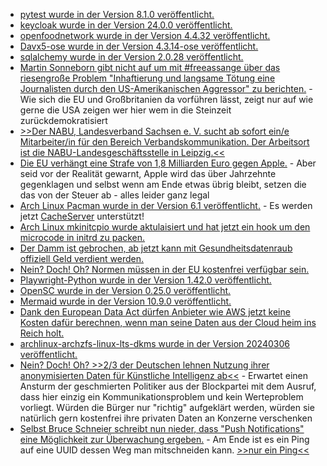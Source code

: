 * [pytest wurde in der Version 8.1.0 veröffentlicht.](https://github.com/pytest-dev/pytest/releases/tag/8.1.0)
* [keycloak wurde in der Version 24.0.0 veröffentlicht.](https://github.com/keycloak/keycloak/releases/tag/24.0.0)
* [openfoodnetwork wurde in der Version 4.4.32 veröffentlicht.](https://github.com/openfoodfoundation/openfoodnetwork/releases/tag/v4.4.32)
* [Davx5-ose wurde in der Version 4.3.14-ose veröffentlicht.](https://github.com/bitfireAT/davx5-ose/releases/tag/v4.3.14-ose)
* [sqlalchemy wurde in der Version 2.0.28 veröffentlicht.](https://github.com/sqlalchemy/sqlalchemy/releases/tag/rel_2_0_28)
* [Martin Sonneborn gibt nicht auf um mit #freeassange über das riesengroße Problem "Inhaftierung und langsame Tötung eine Journalisten durch den US-Amerikanischen Aggressor" zu berichten.](https://martinsonneborn.de/assange-wochen/) - Wie sich die EU und Großbritanien da vorführen lässt, zeigt nur auf wie gerne die USA zeigen wer hier wem in die Steinzeit zurückdemokratisiert
* [>>Der NABU, Landesverband Sachsen e. V. sucht ab sofort ein/e Mitarbeiter/in für den Bereich Verbandskommunikation. Der Arbeitsort ist die NABU-Landesgeschäftsstelle in Leipzig.<<](https://sachsen.nabu.de/news/2024/34656.html)
* [Die EU verhängt eine Strafe von 1,8 Milliarden Euro gegen Apple.](https://www.borncity.com/blog/2024/03/04/eu-verhngt-18-mrd-euro-bugeld-gegen-apple-wegen-probleme-im-streaming-bereich/) - Aber seid vor der Realität gewarnt, Apple wird das über Jahrzehnte gegenklagen und selbst wenn am Ende etwas übrig bleibt, setzen die das von der Steuer ab - alles leider ganz legal
* [Arch Linux Pacman wurde in der Version 6.1 veröffentlicht.](https://www.phoronix.com/news/Arch-Linux-Pacman-6.1) - Es werden jetzt [CacheServer](https://gitlab.archlinux.org/pacman/pacman/-/merge_requests/98) unterstützt!
* [Arch Linux mkinitcpio wurde aktulaisiert und hat jetzt ein hook um den microcode in initrd zu packen.](https://archlinux.org/news/mkinitcpio-hook-migration-and-early-microcode/)
* [Der Damm ist gebrochen, ab jetzt kann mit Gesundheitsdatenraub offiziell Geld verdient werden.](http://blog.fefe.de/?ts=9b169188)
* [Nein? Doch! Oh? Normen müssen in der EU kostenfrei verfügbar sein.](http://blog.fefe.de/?ts=9b19642d)
* [Playwright-Python wurde in der Version 1.42.0 veröffentlicht.](https://github.com/microsoft/playwright-python/releases/tag/v1.42.0)
* [OpenSC wurde in der Version 0.25.0 veröffentlicht.](https://github.com/OpenSC/OpenSC/releases/tag/0.25.0)
* [Mermaid wurde in der Version 10.9.0 veröffentlicht.](https://github.com/mermaid-js/mermaid/releases/tag/v10.9.0)
* [Dank den European Data Act dürfen Anbieter wie AWS jetzt keine Kosten dafür berechnen, wenn man seine Daten aus der Cloud heim ins Reich holt.](http://blog.fefe.de/?ts=9b16087a)
* [archlinux-archzfs-linux-lts-dkms wurde in der Version 20240306 veröffentlicht.](https://github.com/stevleibelt/arch-linux-live-cd-iso-with-zfs/releases/tag/20240306)
* [Nein? Doch! Oh? >>2/3 der Deutschen lehnen Nutzung ihrer anonymisierten Daten für Künstliche Intelligenz ab<<](https://www.borncity.com/blog/2024/03/07/2-3-der-deutschen-lehnen-nutzung-ihrer-anonymisierten-daten-fr-knstliche-intelligenz-ab/) - Erwartet einen Ansturm der geschmierten Politiker aus der Blockpartei mit dem Ausruf, dass hier einzig ein Kommunikationsproblem und kein Werteproblem vorliegt. Würden die Bürger nur "richtig" aufgeklärt werden, würden sie natürlich gern kostenfrei ihre privaten Daten an Konzerne verschenken
* [Selbst Bruce Schneier schreibt nun nieder, dass "Push Notifications" eine Möglichkeit zur Überwachung ergeben.](https://www.schneier.com/blog/archives/2024/03/surveillance-through-push-notifications.html) - Am Ende ist es ein Ping auf eine UUID dessen Weg man mitschneiden kann. [>>nur ein Ping<<](https://search.leibelt.de/search?q=%22Nur%20ein%20Ping%22&categories=general)
